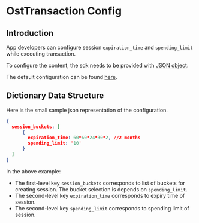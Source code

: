 # OstTransaction Config

## Introduction

App developers can configure session `expiration_time` and `spending_limit` while executing transaction.

To configure the content, the sdk needs to be provided with [JSON object](https://developer.mozilla.org/en-US/docs/Learn/JavaScript/Objects/JSON).

The default configuration can be found [here](https://github.com/ostdotcom/ost-wallet-sdk-react-native/blob/team/wallet_settings/js/TransactionHelper/ost-transaction-config.json).

## Dictionary Data Structure

Here is the small sample json representation of the configuration.

```json
{
  session_buckets: [
      {
        expiration_time: 60*60*24*30*2, //2 months
        spending_limit: '10'
      }
  ]
}
```

In the above example:

* The first-level key `session_buckets` corresponds to list of buckets for creating session. The bucket selection is 
depends on `spending_limit`. 
* The second-level key `expiration_time` corresponds to expiry time of session.
* The second-level key `spending_limit` corresponds to spending limit of session.